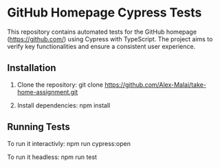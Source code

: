 # GitHub Homepage Cypress Tests

This repository contains automated tests for the GitHub homepage (https://github.com/) using Cypress with TypeScript. 
The project aims to verify key functionalities and ensure a consistent user experience.

## Installation

1. Clone the repository:
   git clone https://github.com/Alex-Malai/take-home-assignment.git
   
3. Install dependencies:
   npm install

## Running Tests

To run it interactivly:
npm run cypress:open

To run it headless:
npm run test


